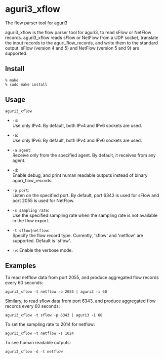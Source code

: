 # aguri3_xflow

The flow parser tool for aguri3

aguri3_xflow is the flow parser tool for aguri3, to read sFlow or
NetFlow records.
aguri3_xflow reads sFlow or NetFlow from a UDP socket, translate the
input records to the aguri_flow_records, and write them to the
standard output.
sFlow (version 4 and 5) and NetFlow (version 5 and 9) are supported.

## Install

	% make
	% sudo make install

## Usage

	aguri3_xflow

  + `-4`:  
    Use only IPv4.  By default, both IPv4 and IPv6 sockets are used.

  + `-6`:  
    Use only IPv6.  By default, both IPv4 and IPv6 sockets are used.

  + `-a agent`:  
    Receive only from the specified agent.  By default, it receives
    from any agent.

  + `-d`:  
    Enable debug, and print human readable outputs instead of binary
    aguri_flow_records.
  
  + `-p port`:  
    Listen on the specified port.  By default, port 6343 is used for
    sFlow and port 2055 is used for NetFlow.

  + `-s sampling rate`:  
    Use the specified sampling rate when the sampling rate is not
    available in the flow export.

  + `-t sflow|netflow`:  
    Specify the flow record type.  Currently, 'sflow' and 'netflow'
    are supported.  Default is 'sflow'.

  + `-v`: Enable the verbose mode.

## Examples

To read netflow data from port 2055, and produce aggregated flow
records every 60 seconds:

	aguri3_xflow -t netflow -p 2055 | aguri3 -i 60

Similary, to read sflow data from port 6343, and produce aggregated
flow records every 60 seconds: 

	aguri3_xflow -t sflow -p 6343 | aguri3 -i 60

To set the sampling rate to 2014 for netflow:

	aguri3_xflow -t netflow -s 1024

To see human readable outputs:

	aguri3_xflow -d -t netflow


